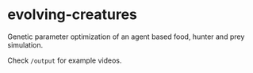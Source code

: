 # evolving-creatures

Genetic parameter optimization of an agent based food, hunter and prey simulation. 

Check ``/output`` for example videos.
